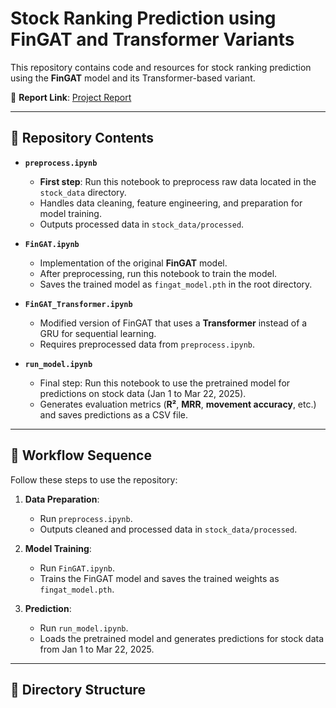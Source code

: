 # Stock Ranking Prediction using FinGAT and Transformer Variants

This repository contains code and resources for stock ranking prediction using the **FinGAT** model and its Transformer-based variant.

📄 **Report Link**: [Project Report](https://www.overleaf.com/read/bckpdknmzhsv#8a4fff)

---

## 🔧 Repository Contents

- **`preprocess.ipynb`**  
  - **First step**: Run this notebook to preprocess raw data located in the `stock_data` directory.  
  - Handles data cleaning, feature engineering, and preparation for model training.  
  - Outputs processed data in `stock_data/processed`.

- **`FinGAT.ipynb`**  
  - Implementation of the original **FinGAT** model.  
  - After preprocessing, run this notebook to train the model.  
  - Saves the trained model as `fingat_model.pth` in the root directory.

- **`FinGAT_Transformer.ipynb`**  
  - Modified version of FinGAT that uses a **Transformer** instead of a GRU for sequential learning.  
  - Requires preprocessed data from `preprocess.ipynb`.

- **`run_model.ipynb`**  
  - Final step: Run this notebook to use the pretrained model for predictions on stock data (Jan 1 to Mar 22, 2025).  
  - Generates evaluation metrics (**R²**, **MRR**, **movement accuracy**, etc.) and saves predictions as a CSV file.

---

## 🚀 Workflow Sequence

Follow these steps to use the repository:

1. **Data Preparation**:  
   - Run `preprocess.ipynb`.  
   - Outputs cleaned and processed data in `stock_data/processed`.

2. **Model Training**:  
   - Run `FinGAT.ipynb`.  
   - Trains the FinGAT model and saves the trained weights as `fingat_model.pth`.

3. **Prediction**:  
   - Run `run_model.ipynb`.  
   - Loads the pretrained model and generates predictions for stock data from Jan 1 to Mar 22, 2025.

---

## 📂 Directory Structure

